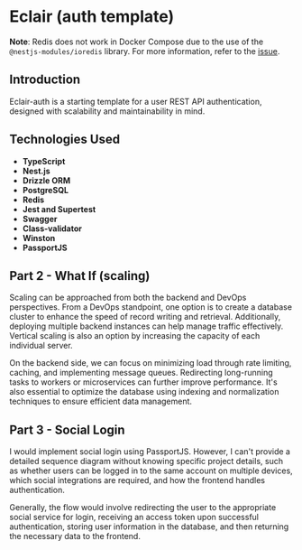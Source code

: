 # Eclair (auth template)

**Note**: Redis does not work in Docker Compose due to the use of the `@nestjs-modules/ioredis` library. For more information, refer to the [issue](https://github.com/nest-modules/ioredis/issues/280).

## Introduction

Eclair-auth is a starting template for a user REST API authentication, designed with scalability and maintainability in mind.

## Technologies Used

- **TypeScript**
- **Nest.js**
- **Drizzle ORM**
- **PostgreSQL**
- **Redis**
- **Jest and Supertest**
- **Swagger**
- **Class-validator**
- **Winston**
- **PassportJS**

## Part 2 - What If (scaling)

Scaling can be approached from both the backend and DevOps perspectives. From a DevOps standpoint, one option is to create a database cluster to enhance the speed of record writing and retrieval. Additionally, deploying multiple backend instances can help manage traffic effectively. Vertical scaling is also an option by increasing the capacity of each individual server.

On the backend side, we can focus on minimizing load through rate limiting, caching, and implementing message queues. Redirecting long-running tasks to workers or microservices can further improve performance. It's also essential to optimize the database using indexing and normalization techniques to ensure efficient data management.

## Part 3 - Social Login

I would implement social login using PassportJS. However, I can't provide a detailed sequence diagram without knowing specific project details, such as whether users can be logged in to the same account on multiple devices, which social integrations are required, and how the frontend handles authentication.

Generally, the flow would involve redirecting the user to the appropriate social service for login, receiving an access token upon successful authentication, storing user information in the database, and then returning the necessary data to the frontend.
